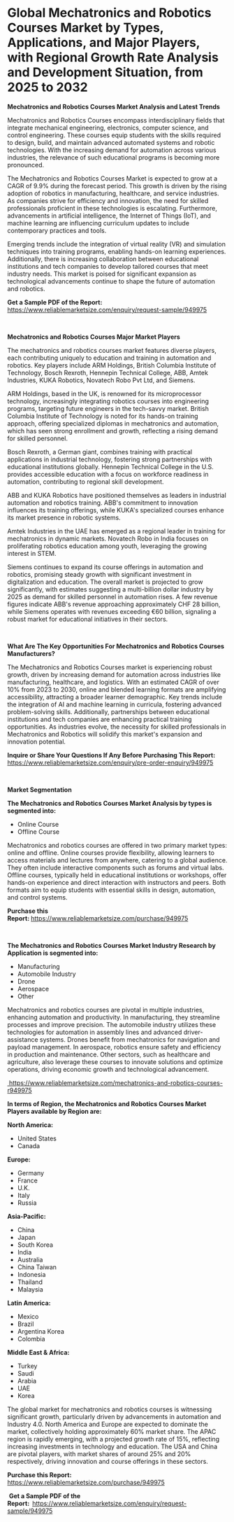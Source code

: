 <p><h1>Global Mechatronics and Robotics Courses Market by Types, Applications, and Major Players, with Regional Growth Rate Analysis and Development Situation, from 2025 to 2032</h1></p><p><strong>Mechatronics and Robotics Courses Market Analysis and Latest Trends</strong></p>
<p><p>Mechatronics and Robotics Courses encompass interdisciplinary fields that integrate mechanical engineering, electronics, computer science, and control engineering. These courses equip students with the skills required to design, build, and maintain advanced automated systems and robotic technologies. With the increasing demand for automation across various industries, the relevance of such educational programs is becoming more pronounced.</p><p>The Mechatronics and Robotics Courses Market is expected to grow at a CAGR of 9.9% during the forecast period. This growth is driven by the rising adoption of robotics in manufacturing, healthcare, and service industries. As companies strive for efficiency and innovation, the need for skilled professionals proficient in these technologies is escalating. Furthermore, advancements in artificial intelligence, the Internet of Things (IoT), and machine learning are influencing curriculum updates to include contemporary practices and tools.</p><p>Emerging trends include the integration of virtual reality (VR) and simulation techniques into training programs, enabling hands-on learning experiences. Additionally, there is increasing collaboration between educational institutions and tech companies to develop tailored courses that meet industry needs. This market is poised for significant expansion as technological advancements continue to shape the future of automation and robotics.</p></p>
<p><strong>Get a Sample PDF of the Report:&nbsp;</strong> <a href="https://www.reliablemarketsize.com/enquiry/request-sample/949975?utm_campaign=3010&utm_medium=2&utm_source=Github&utm_content=ia&utm_term=16042025&utm_id=mechatronics-and-robotics-courses">https://www.reliablemarketsize.com/enquiry/request-sample/949975</a></p>
<p>&nbsp;</p>
<p><strong>Mechatronics and Robotics Courses Major Market Players</strong></p>
<p><p>The mechatronics and robotics courses market features diverse players, each contributing uniquely to education and training in automation and robotics. Key players include ARM Holdings, British Columbia Institute of Technology, Bosch Rexroth, Hennepin Technical College, ABB, Amtek Industries, KUKA Robotics, Novatech Robo Pvt Ltd, and Siemens. </p><p>ARM Holdings, based in the UK, is renowned for its microprocessor technology, increasingly integrating robotics courses into engineering programs, targeting future engineers in the tech-savvy market. British Columbia Institute of Technology is noted for its hands-on training approach, offering specialized diplomas in mechatronics and automation, which has seen strong enrollment and growth, reflecting a rising demand for skilled personnel.</p><p>Bosch Rexroth, a German giant, combines training with practical applications in industrial technology, fostering strong partnerships with educational institutions globally. Hennepin Technical College in the U.S. provides accessible education with a focus on workforce readiness in automation, contributing to regional skill development.</p><p>ABB and KUKA Robotics have positioned themselves as leaders in industrial automation and robotics training. ABB's commitment to innovation influences its training offerings, while KUKA's specialized courses enhance its market presence in robotic systems.</p><p>Amtek Industries in the UAE has emerged as a regional leader in training for mechatronics in dynamic markets. Novatech Robo in India focuses on proliferating robotics education among youth, leveraging the growing interest in STEM.</p><p>Siemens continues to expand its course offerings in automation and robotics, promising steady growth with significant investment in digitalization and education. The overall market is projected to grow significantly, with estimates suggesting a multi-billion dollar industry by 2025 as demand for skilled personnel in automation rises. A few revenue figures indicate ABB's revenue approaching approximately CHF 28 billion, while Siemens operates with revenues exceeding €60 billion, signaling a robust market for educational initiatives in their sectors.</p></p>
<p>&nbsp;</p>
<p><strong>What Are The Key Opportunities For Mechatronics and Robotics Courses Manufacturers?</strong></p>
<p><p>The Mechatronics and Robotics Courses market is experiencing robust growth, driven by increasing demand for automation across industries like manufacturing, healthcare, and logistics. With an estimated CAGR of over 10% from 2023 to 2030, online and blended learning formats are amplifying accessibility, attracting a broader learner demographic. Key trends include the integration of AI and machine learning in curricula, fostering advanced problem-solving skills. Additionally, partnerships between educational institutions and tech companies are enhancing practical training opportunities. As industries evolve, the necessity for skilled professionals in Mechatronics and Robotics will solidify this market's expansion and innovation potential.</p></p>
<p><strong>Inquire or Share Your Questions If Any Before Purchasing This Report:</strong> <a href="https://www.reliablemarketsize.com/enquiry/pre-order-enquiry/949975?utm_campaign=3010&utm_medium=2&utm_source=Github&utm_content=ia&utm_term=16042025&utm_id=mechatronics-and-robotics-courses">https://www.reliablemarketsize.com/enquiry/pre-order-enquiry/949975</a></p>
<p>&nbsp;</p>
<p><strong>Market Segmentation</strong></p>
<p><strong>The Mechatronics and Robotics Courses Market Analysis by types is segmented into:</strong></p>
<p><ul><li>Online Course</li><li>Offline Course</li></ul></p>
<p><p>Mechatronics and robotics courses are offered in two primary market types: online and offline. Online courses provide flexibility, allowing learners to access materials and lectures from anywhere, catering to a global audience. They often include interactive components such as forums and virtual labs. Offline courses, typically held in educational institutions or workshops, offer hands-on experience and direct interaction with instructors and peers. Both formats aim to equip students with essential skills in design, automation, and control systems.</p></p>
<p><strong>Purchase this Report:&nbsp;</strong><a href="https://www.reliablemarketsize.com/purchase/949975?utm_campaign=3010&utm_medium=2&utm_source=Github&utm_content=ia&utm_term=16042025&utm_id=mechatronics-and-robotics-courses">https://www.reliablemarketsize.com/purchase/949975</a></p>
<p>&nbsp;</p>
<p><strong>The Mechatronics and Robotics Courses Market Industry Research by Application is segmented into:</strong></p>
<p><ul><li>Manufacturing</li><li>Automobile Industry</li><li>Drone</li><li>Aerospace</li><li>Other</li></ul></p>
<p><p>Mechatronics and robotics courses are pivotal in multiple industries, enhancing automation and productivity. In manufacturing, they streamline processes and improve precision. The automobile industry utilizes these technologies for automation in assembly lines and advanced driver-assistance systems. Drones benefit from mechatronics for navigation and payload management. In aerospace, robotics ensure safety and efficiency in production and maintenance. Other sectors, such as healthcare and agriculture, also leverage these courses to innovate solutions and optimize operations, driving economic growth and technological advancement.</p></p>
<p><a href="https://www.reliablemarketsize.com/mechatronics-and-robotics-courses-r949975?utm_campaign=3010&utm_medium=2&utm_source=Github&utm_content=ia&utm_term=16042025&utm_id=mechatronics-and-robotics-courses">&nbsp;https://www.reliablemarketsize.com/mechatronics-and-robotics-courses-r949975</a></p>
<p><strong>In terms of Region, the Mechatronics and Robotics Courses Market Players available by Region are:</strong></p>
<p>
    <p> <strong> North America: </strong>
        <ul>
            <li>United States</li>
            <li>Canada</li>
        </ul>
        </p> 
    <p> <strong> Europe: </strong>
        <ul>
            <li>Germany</li>
            <li>France</li>
            <li>U.K.</li>
            <li>Italy</li>
            <li>Russia</li>
        </ul>
        </p> 
    <p> <strong> Asia-Pacific: </strong>
        <ul>
            <li>China</li>
            <li>Japan</li>
            <li>South Korea</li>
            <li>India</li>
            <li>Australia</li>
            <li>China Taiwan</li>
            <li>Indonesia</li>
            <li>Thailand</li>
            <li>Malaysia</li>
        </ul>
        </p> 
    <p> <strong> Latin America: </strong>
        <ul>
            <li>Mexico</li>
            <li>Brazil</li>
            <li>Argentina Korea</li>
            <li>Colombia</li>
        </ul>
        </p> 
    <p> <strong> Middle East & Africa: </strong>
        <ul>
            <li>Turkey</li>
            <li>Saudi</li>
            <li>Arabia</li>
            <li>UAE</li>
            <li>Korea</li>
        </ul>
    </p>
    </p>
<p><p>The global market for mechatronics and robotics courses is witnessing significant growth, particularly driven by advancements in automation and Industry 4.0. North America and Europe are expected to dominate the market, collectively holding approximately 60% market share. The APAC region is rapidly emerging, with a projected growth rate of 15%, reflecting increasing investments in technology and education. The USA and China are pivotal players, with market shares of around 25% and 20% respectively, driving innovation and course offerings in these sectors.</p></p>
<p><strong>Purchase this Report: </strong><a href="https://www.reliablemarketsize.com/purchase/949975?utm_campaign=3010&utm_medium=2&utm_source=Github&utm_content=ia&utm_term=16042025&utm_id=mechatronics-and-robotics-courses">https://www.reliablemarketsize.com/purchase/949975</a></p>
<p>&nbsp;<strong>Get a Sample PDF of the Report:&nbsp;&nbsp;</strong><a href="https://www.reliablemarketsize.com/enquiry/request-sample/949975?utm_campaign=3010&utm_medium=2&utm_source=Github&utm_content=ia&utm_term=16042025&utm_id=mechatronics-and-robotics-courses">https://www.reliablemarketsize.com/enquiry/request-sample/949975</a></p>
<p><strong></strong></p>
<p><p></p><p></p><p></p></p>